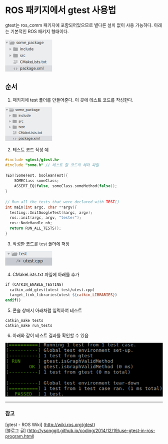 # ROS 패키지에서 gtest 사용법

gtest는 ros_comm 패키지에 포함되어있으므로 별다른 설치 없이 사용 가능하다. 아래는 기본적인 ROS 패키지 형태이다. <br/> <br/>
<img src="img/folders_without_test.png" width="150">

## 순서

1. 패키지에 test 폴더를 만들어준다. 이 곳에 테스트 코드를 작성한다.
<img src="img/folders_with_test.png" width="150">

2. 테스트 코드 작성 예
```cpp
#include <gtest/gtest.h>
#include "some.h" // 테스트 할 코드의 헤더 파일

TEST(SomeTest, booleanTest){
	SOMEClass someClass;
	ASSERT_EQ(false, someClass.someMethod(false));
}

// Run all the tests that were declared with TEST()
int main(int argc, char **argv){
  testing::InitGoogleTest(&argc, argv);
  ros::init(argc, argv, "tester");
  ros::NodeHandle nh;
  return RUN_ALL_TESTS();
}
```

3. 작성한 코드를 test 폴더에 저장
<img src="img/add_utest.png" width="150">

4. CMakeLists.txt 파일에 아래를 추가
```makefile
if (CATKIN_ENABLE_TESTING)
  catkin_add_gtest(utest test/utest.cpp)
  target_link_libraries(utest ${catkin_LIBRARIES})
endif()
```

5. 콘솔 창에서 아래처럼 입력하여 테스트
```
catkin_make tests
catkin_make run_tests
```
6. 아래와 같이 테스트 결과를 확인할 수 있음
<img src="img/testResult.png" width="600">

---
### 참고
[gtest - ROS Wiki] (http://wiki.ros.org/gtest) </br>
[블로그 글] (http://ysonggit.github.io/coding/2014/12/19/use-gtest-in-ros-program.html) </br>
